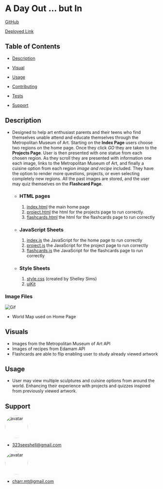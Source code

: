 #  **A Day Out ... but In** #

[GitHub](https://https://github.com/SeeShell/a-day-out)

[Deployed Link](https://seeshell.github.io/a-day-out/)


## Table of Contents

- [Description](#description) 

- [Visual](#visual) 

- [Usage](#usage) 

- [Contributing](#contributing) 

- [Tests](#tests) 

- [Support](#support) 


## **Description**

-  Designed to help art enthusiast parents and their teens who find themselves unable attend and educate themselves through the Metropolitan Museum of Art. Starting on the **Index Page** users choose two regions on the home page. Once they click *GO* they are taken to the **Projects Page**. User is then presented with one statue from each chosen region. As they scroll they are presented with information one each image, links to the Metropolitan Museum of Art, and finally a cuisine option from each region *image and recipe* included. They have the option to render more questions, projects, or even selecting completely new regions. All the past images are stored, and the user may quiz themselves on the **Flashcard Page**.



    - ### **HTML pages**

         1. [index.html](index.html)    the main home page
         2. [project.html](project.html)    the html for the projects page to run correctly.
         3. [flashcards.html](flashcards.html)  the html for the flashcards page to run correctly
    

    - ### **JavaScript Sheets** 

         1. [index.js](assets/js/index.js)  the JavaScript for the home page to run correctly
         2. [project.js](assets/js/project.js)  the JavaScript for the project page to run correctly
         3. [flashcards.js](assets/js/flashcards.js)    the JavaScript for the flashcards page to run correctly


    - ### **Style Sheets**

         1. [style.css](assets/css/style.css) (created by Shelley Sims)
         2. [uiKit](https://getuikit.com/docs/introduction)


### **Image Files** 

![Gif](ADayOut.gif)
- World Map used on Home Page


## **Visuals**

- Images from the Metropolitan Museum of Art API
- Images of recipes from Edamam API
- Flashcards are able to flip enabling user to study already viewed artwork


## **Usage**

- User may view multiple sculptures and cuisine options from around the world. Enhancing their experience with projects and quizzes inspired from previously viewed artwork.

## **Support**
[<img src="https://avatars2.githubusercontent.com/u/60075663?v=4" alt="avatar" style="border-radius: 75px" width="75"/>](https://https://github.com/SeeShell)
- 323seeshell@gmail.com

[<img src="https://avatars3.githubusercontent.com/u/60668617?v=4" alt="avatar" style="border-radius: 75px" width="75"/>](https://github.com/charrmountain)
- charr.mt@gmail.com 
 
